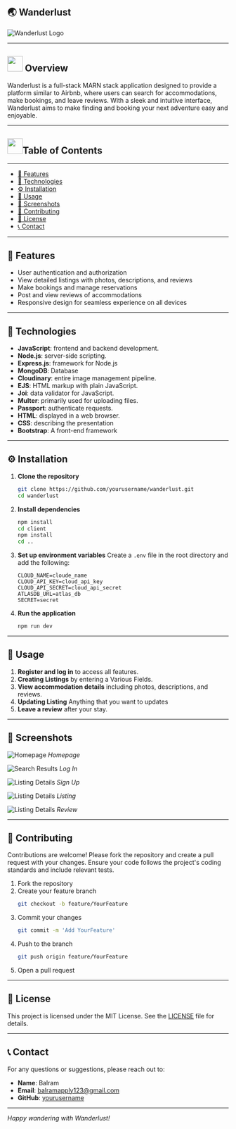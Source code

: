## 🌏 Wanderlust

![Wanderlust Logo](./assets/home.png)

---

<div>
  <h2><img src="inimation.gif" width="35" height="35"> Overview</h2>
</div>

Wanderlust is a full-stack MARN stack application designed to provide a platform similar to Airbnb, where users can search for accommodations, make bookings, and leave reviews. With a sleek and intuitive interface, Wanderlust aims to make finding and booking your next adventure easy and enjoyable.

---

<div>
  <h2><img src="star.gif" width="35" height="35">Table of Contents</h2>
</div>

---
- [📑 Features](#-features)
- [🔧 Technologies](#-technologies)
- [⚙️ Installation](#-installation)
- [🚀 Usage](#-usage)
- [📸 Screenshots](#-screenshots)
- [🤝 Contributing](#-contributing)
- [📜 License](#-license)
- [📞 Contact](#-contact)

---

## 📑 Features

- User authentication and authorization
- View detailed listings with photos, descriptions, and reviews
- Make bookings and manage reservations
- Post and view reviews of accommodations
- Responsive design for seamless experience on all devices

---

## 🔧 Technologies

- **JavaScript**: frontend and backend development.
- **Node.js**: server-side scripting.
- **Express.js**: framework for Node.js
- **MongoDB**: Database
- **Cloudinary**: entire image management pipeline.
- **EJS**: HTML markup with plain JavaScript.
- **Joi**: data validator for JavaScript.
- **Multer**: primarily used for uploading files.
- **Passport**: authenticate requests.
- **HTML**: displayed in a web browser.
- **CSS**: describing the presentation
- **Bootstrap**: A front-end framework

---

## ⚙️ Installation

1. **Clone the repository**
    ```bash
    git clone https://github.com/yourusername/wanderlust.git
    cd wanderlust
    ```

2. **Install dependencies**
    ```bash
    npm install
    cd client
    npm install
    cd ..
    ```

3. **Set up environment variables**
    Create a `.env` file in the root directory and add the following:
    ```env
    CLOUD_NAME=cloude_name
    CLOUD_API_KEY=cloud_api_key
    CLOUD_API_SECRET=cloud_api_secret
    ATLASDB_URL=atlas_db
    SECRET=secret
    ```

4. **Run the application**
    ```bash
    npm run dev
    ```

---

## 🚀 Usage

1. **Register and log in** to access all features.
2. **Creating Listings** by entering a Various Fields.
3. **View accommodation details** including photos, descriptions, and reviews.
4. **Updating Listing** Anything that you want to updates
5. **Leave a review** after your stay.

---

## 📸 Screenshots

![Homepage](./assets/home.png)
*Homepage*

![Search Results](./assets/login.png)
*Log In*

![Listing Details](./assets/signup.png)
*Sign Up*

![Listing Details](./assets/listing.png)
*Listing*

![Listing Details](./assets/review.png)
*Review*

---

## 🤝 Contributing

Contributions are welcome! Please fork the repository and create a pull request with your changes. Ensure your code follows the project's coding standards and include relevant tests.

1. Fork the repository
2. Create your feature branch
    ```bash
    git checkout -b feature/YourFeature
    ```
3. Commit your changes
    ```bash
    git commit -m 'Add YourFeature'
    ```
4. Push to the branch
    ```bash
    git push origin feature/YourFeature
    ```
5. Open a pull request

---

## 📜 License

This project is licensed under the MIT License. See the [LICENSE](LICENSE) file for details.

---

## 📞 Contact

For any questions or suggestions, please reach out to:

- **Name**: Balram
- **Email**: balramapply123@gmail.com
- **GitHub**: [yourusername](https://github.com/BalramApply)

---

*Happy wandering with Wanderlust!*
